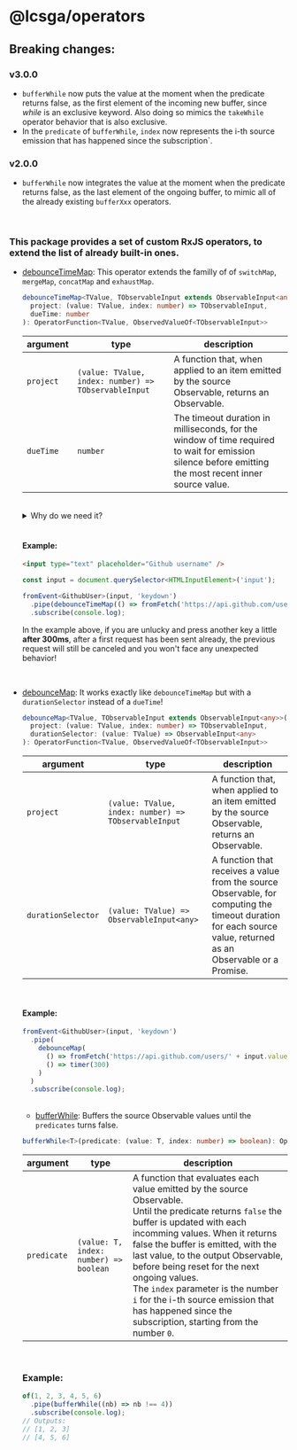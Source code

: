 # @lcsga/operators

## Breaking changes:

### v3.0.0

- `bufferWhile` now puts the value at the moment when the predicate returns false, as the first element of the incoming new buffer, since _while_ is an exclusive keyword. Also doing so mimics the `takeWhile` operator behavior that is also exclusive.
- In the `predicate` of `bufferWhile`, `index` now represents the i-th source emission that has happened since the subscription`.

### v2.0.0

- `bufferWhile` now integrates the value at the moment when the predicate returns false, as the last element of the ongoing buffer, to mimic all of the already existing `bufferXxx` operators.

<br />

### This package provides a set of custom RxJS operators, to extend the list of already built-in ones.

- [debounceTimeMap](./src/lib/debounce-time-map.ts): This operator extends the familly of of `switchMap`, `mergeMap`, `concatMap` and `exhaustMap`.

  ```ts
  debounceTimeMap<TValue, TObservableInput extends ObservableInput<any>>(
    project: (value: TValue, index: number) => TObservableInput,
    dueTime: number
  ): OperatorFunction<TValue, ObservedValueOf<TObservableInput>>
  ```

  | argument  | type                                                 | description                                                                                                                                            |
  | --------- | ---------------------------------------------------- | ------------------------------------------------------------------------------------------------------------------------------------------------------ |
  | `project` | `(value: TValue, index: number) => TObservableInput` | A function that, when applied to an item emitted by the source Observable, returns an Observable.                                                      |
  | `dueTime` | `number`                                             | The timeout duration in milliseconds, for the window of time required to wait for emission silence before emitting the most recent inner source value. |

  <br/>

  <details>
  <summary>Why do we need it?</summary>

  Here is a use case you could easily encounter yourself:

  You made a searchbar and you'd like to send a fetch request, while typing within it.

  To avoid sending many requests at the same time (possibly causing an issue, receiving the first response after the second one for example) you would need to cancel the previous one by using a [switchMap](https://rxjs.dev/api/index/function/switchMap).

  Another great thing you could and should do is, before sending any request, wait for a certain amount of time with no more input. To do so, you could use a [debounceTime](https://rxjs.dev/api/index/function/debounceTime).

  <br/>

  #### Example:

  ```html
  <input type="text" placeholder="Github username" />
  ```

  ```ts
  const input = document.querySelector<HTMLInputElement>('input');

  fromEvent<GithubUser>(input, 'keydown')
    .pipe(
      debounceTime(300),
      switchMap(() => fromFetch('https://api.github.com/users/' + input.value, { selector: (res) => res.json() }))
    )
    .subscribe(console.log);
  ```

  With those two operators, everything works as expected... or not!

  What happens if your timing is bad and you press another set of key, with the first one pressed after **301ms**, then the others **under 300ms each**?

  **=> You will never go through the `switchMap` for a second time, as you could expect, which means that the previous request won't be canceled!**

  <br />

  **Here comes the `debounceTimeMap` custom operator to the rescue!**

  As you could probably guess, it simply is a combination of a `debounceTime` **and** a `switchMap`.
  </details>

  <br/>

  #### Example:

  ```html
  <input type="text" placeholder="Github username" />
  ```

  ```ts
  const input = document.querySelector<HTMLInputElement>('input');

  fromEvent<GithubUser>(input, 'keydown')
    .pipe(debounceTimeMap(() => fromFetch('https://api.github.com/users/' + input.value, { selector: (res) => res.json() }), 300))
    .subscribe(console.log);
  ```

  In the example above, if you are unlucky and press another key a little **after 300ms**, after a first request has been sent already, the previous request will still be canceled and you won't face any unexpected behavior!

<br/>

- [debounceMap](./src/lib/debounce-map.ts): It works exactly like `debounceTimeMap` but with a `durationSelector` instead of a `dueTime`!

  ```ts
  debounceMap<TValue, TObservableInput extends ObservableInput<any>>(
    project: (value: TValue, index: number) => TObservableInput,
    durationSelector: (value: TValue) => ObservableInput<any>
  ): OperatorFunction<TValue, ObservedValueOf<TObservableInput>>
  ```

  | argument           | type                                                 | description                                                                                                                                                    |
  | ------------------ | ---------------------------------------------------- | -------------------------------------------------------------------------------------------------------------------------------------------------------------- |
  | `project`          | `(value: TValue, index: number) => TObservableInput` | A function that, when applied to an item emitted by the source Observable, returns an Observable.                                                              |
  | `durationSelector` | `(value: TValue) => ObservableInput<any>`            | A function that receives a value from the source Observable, for computing the timeout duration for each source value, returned as an Observable or a Promise. |

  <br/>

  #### Example:

  ```ts
  fromEvent<GithubUser>(input, 'keydown')
    .pipe(
      debounceMap(
        () => fromFetch('https://api.github.com/users/' + input.value, { selector: (res) => res.json() }),
        () => timer(300)
      )
    )
    .subscribe(console.log);
  ```

  <br/>

  - [bufferWhile](./src/lib/buffer-while.ts): Buffers the source Observable values until the `predicates` turns false.

  ```ts
  bufferWhile<T>(predicate: (value: T, index: number) => boolean): OperatorFunction<T, T[]>
  ```

  | argument    | type                                   | description                                                                                                                                                                                                                                                                                                                                                                                                                                                     |
  | ----------- | -------------------------------------- | --------------------------------------------------------------------------------------------------------------------------------------------------------------------------------------------------------------------------------------------------------------------------------------------------------------------------------------------------------------------------------------------------------------------------------------------------------------- |
  | `predicate` | `(value: T, index: number) => boolean` | A function that evaluates each value emitted by the source Observable.<br />Until the predicate returns `false` the buffer is updated with each incomming values. When it returns false the buffer is emitted, with the last value, to the output Observable, before being reset for the next ongoing values.<br />The `index` parameter is the number `i` for the i-th source emission that has happened since the subscription, starting from the number `0`. |

  <br />

  ### Example:

  ```ts
  of(1, 2, 3, 4, 5, 6)
    .pipe(bufferWhile((nb) => nb !== 4))
    .subscribe(console.log);
  // Outputs:
  // [1, 2, 3]
  // [4, 5, 6]
  ```
